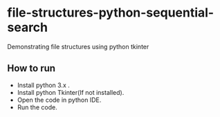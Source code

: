 # file-structures-python-sequential-search
Demonstrating file structures using python tkinter
## How to run
* Install python 3.x .
* Install python Tkinter(If not installed).
* Open the code in python IDE.
* Run the code.
